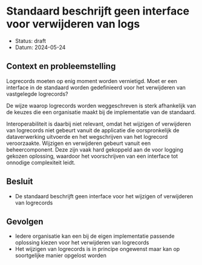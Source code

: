 # Standaard beschrijft geen interface voor verwijderen van logs

- Status: draft
- Datum: 2024-05-24


## Context en probleemstelling

Logrecords moeten op enig moment worden vernietigd. Moet er een interface in de standaard worden gedefinieerd voor het verwijderen van vastgelegde logrecords?

De wijze waarop logrecords worden weggeschreven is sterk afhankelijk van de keuzes die een organisatie maakt bij de implementatie van de standaard.

Interoperabiliteit is daarbij niet relevant, omdat het wijzigen of verwijderen van logrecords niet gebeurt vanuit de applicatie die oorspronkelijk de dataverwerking uitvoerde en het wegschrijven van het logrecord veroorzaakte. Wijzigen en verwijderen gebeurt vanuit een beheercomponent. Deze zijn vaak hard gekoppeld aan de voor logging gekozen oplossing, waardoor het voorschrijven van een interface tot onnodige complexiteit leidt.


## Besluit

- De standaard beschrijft geen interface voor het wijzigen of verwijderen van logrecords


## Gevolgen

- Iedere organisatie kan een bij de eigen implementatie passende oplossing kiezen voor het verwijderen van logrecords
- Het wijzigen van logrecords is in principe ongewenst maar kan op soortgelijke manier opgelost worden
